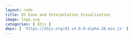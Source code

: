 ```yaml
---
layout: code
title: D3 Ease and Interpolation Visualization
image: logo.svg
categories: [ d3js ]
deps: [ 'https://d3js.org/d3.v4.0.0-alpha.28.min.js' ]
---
```

<div id='render'></div>

<script>
    window.addEventListener( 'load', function() {
        var h = 600, w;
        var svg = d3.select( '#render' )
            .append( 'svg' );

        function getWidth(){
            w = window.innerWidth > 1200 ? 1200 : window.innerWidth;
            svg.attr( { width: w, height: h } )
        }
        getWidth();
        window.addEventListener( 'resize', getWidth );

        svg.append('rect')
            .attr('x', 100)
            .attr('y', 100)
            .attr('width', 100)
            .attr('height', 100)
            .attr('fill', '#f00');
    });
</script>